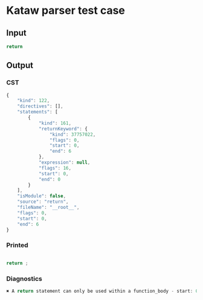 # Kataw parser test case

## Input

`````js
return
`````

## Output

### CST

```javascript
{
    "kind": 122,
    "directives": [],
    "statements": [
        {
            "kind": 161,
            "returnKeyword": {
                "kind": 37757022,
                "flags": 0,
                "start": 0,
                "end": 6
            },
            "expression": null,
            "flags": 16,
            "start": 0,
            "end": 0
        }
    ],
    "isModule": false,
    "source": "return",
    "fileName": "__root__",
    "flags": 0,
    "start": 0,
    "end": 6
}
```

### Printed

```javascript

return ;
```

### Diagnostics

```javascript
✖ A return statement can only be used within a function_body - start: 0, end: 6

```

